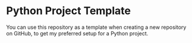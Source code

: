 Python Project Template
=======================

You can use this repository as a template when creating a new repository on GitHub, to get my preferred setup for a Python project.
